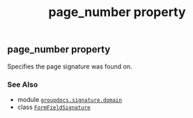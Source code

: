 ﻿---
title: page_number property
second_title: GroupDocs.Signature for Python via .NET API References
description: 
type: docs
url: /python-net/groupdocs.signature.domain/formfieldsignature/page_number/
is_root: false
weight: 110
---

## page_number property


Specifies the page signature was found on.

### See Also
* module [`groupdocs.signature.domain`](../../)
* class [`FormFieldSignature`](/signature/python-net/groupdocs.signature.domain/formfieldsignature)
